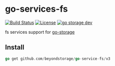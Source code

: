 # go-services-fs

[![Build Status](https://github.com/beyondstorage/go-service-fs/workflows/Unit%20Test/badge.svg?branch=master)](https://github.com/beyondstorage/go-service-fs/actions?query=workflow%3A%22Unit+Test%22)
[![License](https://img.shields.io/badge/license-apache%20v2-blue.svg)](https://github.com/Xuanwo/storage/blob/master/LICENSE)
[![go storage dev](https://img.shields.io/matrix/go-service-fs:aos.dev.svg?server_fqdn=chat.aos.dev&label=%23go-service-fs%3Aaos.dev&logo=matrix)](https://matrix.to/#/#go-service-fs:aos.dev)

fs services support for [go-storage](https://github.com/beyondstorage/go-storage)

## Install

```go
go get github.com/beyondstorage/go-service-fs/v3
```
